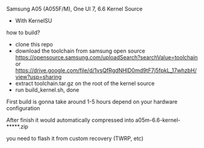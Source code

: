 Samsung A05 (A055F/M), One UI 7, 6.6 Kernel Source
- With KernelSU

how to build?
- clone this repo
- download the toolchain from samsung open source https://opensource.samsung.com/uploadSearch?searchValue=toolchain or https://drive.google.com/file/d/1vsQfRgdNHlD0md9tF7j5fpkL_17whzbH/view?usp=sharing
- extract toolchain.tar.gz on the root of the kernel source
- run build_kernel.sh, done

First build is gonna take around 1-5 hours depend on your hardware configuration

After finish it would automatically compressed into a05m-6.6-kernel-*****.zip

you need to flash it from custom recovery (TWRP, etc)
